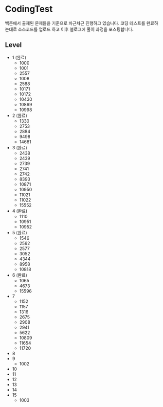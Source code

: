# CodingTest
백준에서 출제된 문제들을 기준으로 차근차근 진행하고 있습니다.
코딩 테스트를 완료하는대로 소스코드를 업로드 하고 이후 블로그에 풀이 과정을 포스팅합니다.

## Level
* 1 (완료)
    * 1000
    * 1001
    * 2557
    * 1008
    * 2588
    * 10171
    * 10172
    * 10430
    * 10869
    * 10998
* 2 (완료)
    * 1330
    * 2753
    * 2884
    * 9498
    * 14681
* 3 (완료)
    * 2438
    * 2439
    * 2739
    * 2741
    * 2742
    * 8393
    * 10871
    * 10950
    * 11021
    * 11022
    * 15552
* 4 (완료)
    * 1110
    * 10951
    * 10952
* 5 (완료)
    * 1546
    * 2562
    * 2577
    * 3052
    * 4344
    * 8958
    * 10818
* 6 (완료)
    * 1065
    * 4673
    * 15596
* 7
    * 1152
    * 1157
    * 1316
    * 2675
    * 2908
    * 2941
    * 5622
    * 10809
    * 11654
    * 11720
* 8
* 9
    * 1002
* 10
* 11
* 12
* 13
* 14
* 15
    * 1003